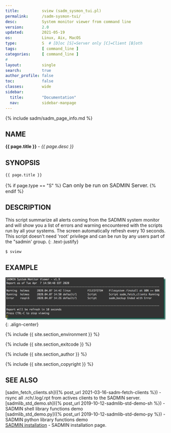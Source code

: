 ```yaml
---
title:          sview (sadm_sysmon_tui.pl)
permalink:      /sadm-sysmon-tui/
desc:           System monitor viewer from command line
version:        2.0
updated:        2021-05-19
os:             Linux, Aix, MacOS
type:           S  # [D]oc [S]=Server only [C]=Client [B]oth
tags:           [ command_line ] 
categories:     [ command_line ] 
#
layout:         single
search:         true
author_profile: false
toc:            false
classes:        wide
sidebar:
  title:        "Documentation"
  nav:          sidebar-manpage
---
```


<a id="top_of_page"></a>
{% include sadm/sadm_page_info.md %}

<a id="name"></a>
## NAME
**{{ page.title }}** - *{{ page.desc }}*   



<a id="synopsis"></a>
## SYNOPSIS

```bash
{{ page.title }} 
```
{% if page.type == "S" %}
<font size="3">Can only be run on SADMIN Server.</font>
{% endif %}



<a id="description"></a>
## DESCRIPTION

This script summarize all alerts coming from the SADMIN system monitor and will show you a 
list of errors and warning encountered with the scripts run by all your systems. The screen 
automatically refresh every 10 seconds. This script doesn't need 'root' privilege and can be run 
by any users part of the "sadmin' group.
{: .text-justify}
 
```bash
$ sview 
```


<a id="examples"></a>
## EXAMPLE

![sview (sadm_sysmon_tui.pl)](/assets/img/man/sadm_sysmon_tui.png){: .align-center}


{% include {{ site.section_environment }} %}

{% include {{ site.section_exitcode    }} %}

{% include {{ site.section_author      }} %}

{% include {{ site.section_copyright   }} %}


<a id="seealso"></a>
## SEE ALSO

[sadm_fetch_clients.sh]({% post_url 2021-03-16-sadm-fetch-clients %}) - rsync all .rch/.log/.rpt from actives clients to the SADMIN server.  
[sadmlib_std_demo.sh]({% post_url 2019-10-12-sadmlib-std-demo-sh %}) - SADMIN shell library functions demo   
[sadmlib_std_demo.py]({% post_url 2019-10-12-sadmlib-std-demo-py %}) - SADMIN python library functions demo  
[SADMIN installation](/_pages/install) - SADMIN installation page. 